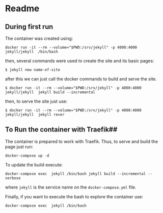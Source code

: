 # Readme

## During first run
The container was created using:
```
docker run -it --rm --volume="$PWD:/srv/jekyll" -p 4000:4000 jekyll/jekyll  /bin/bash
```
then, several commands were used to create the site and its basic pages:
```
$ jekyll new name-of-site

```
after this we can just call the docker commands to build and serve the site.

```
$ docker run -it --rm --volume="$PWD:/srv/jekyll" -p 4000:4000 jekyll/jekyll  jekyll build --incremental
```

then, to serve the site just use:
```
$ docker run -it --rm --volume="$PWD:/srv/jekyll" -p 4000:4000 jekyll/jekyll  jekyll rever 
```

## To Run the container with Traefik##  
The container is prepared to work with Traefik. Thus, to serve and build the page just run:
 
```
docker-compose up -d
```

To update the build execute:
```
docker-compose exec  jekyll /bin/bash jekyll build --incremental --verbose
```

where `jekyll` is the service name on the `docker-compose.yml` file. 

Finally, if you want to execute the bash to explore the container use: 
```
docker-compose exec  jekyll /bin/bash 
```
